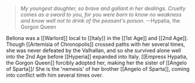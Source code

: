 >*My youngest daughter, so brave and gallant in her dealings. Cruelty comes as a sword to you, for you were born to know no weakness and know well not to drink of the peasant's poison.* --Hypatia, the Gorgon Queen

Bellona was a [[Warlord]] local to [[Italy]] in the [[1st Age]] and [[2nd Age]]. Though [[Artemisia of Chronopolis]] crossed paths with her several times, she was never defeated by the Valhallan, and so she survived alone well into the 2nd Age before [[Hyperia]] expanded into Italy. [[Empress Hypatia, the Gorgon Queen]] forcibly adopted her, making her the sister of [[Angelo of Sparta]]/ She is the 'nemesis' of her brother [[Angelo of Sparta]], coming into conflict with him several times over.